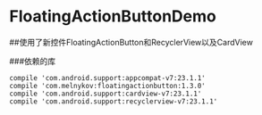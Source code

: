 # FloatingActionButtonDemo
##使用了新控件FloatingActionButton和RecyclerView以及CardView

###依赖的库

    compile 'com.android.support:appcompat-v7:23.1.1'
    compile 'com.melnykov:floatingactionbutton:1.3.0'
    compile 'com.android.support:cardview-v7:23.1.1'
    compile 'com.android.support:recyclerview-v7:23.1.1'
